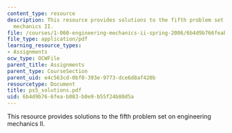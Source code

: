 ```yaml
---
content_type: resource
description: This resource provides solutions to the fifth problem set on engineering
  mechanics II.
file: /courses/1-060-engineering-mechanics-ii-spring-2006/6b4d9b766feab083b0e9b55f24b80d5a_ps5_solutions.pdf
file_type: application/pdf
learning_resource_types:
- Assignments
ocw_type: OCWFile
parent_title: Assignments
parent_type: CourseSection
parent_uid: e4c563cd-0bf0-393e-9773-dce6d8af420b
resourcetype: Document
title: ps5_solutions.pdf
uid: 6b4d9b76-6fea-b083-b0e9-b55f24b80d5a
---
```

This resource provides solutions to the fifth problem set on engineering mechanics II.